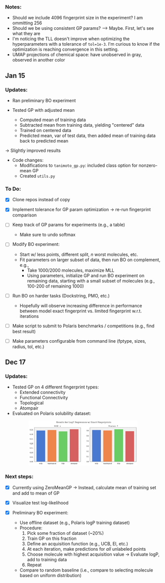 
### Notes:

* Should we include 4096 fingerprint size in the experiment? I am ommitting 256
* Should we be using consistent GP params? --> Maybe. First, let's see what they are
* I'm noticing the TLL doesn't improve when optimizing the hyperparameters with a tolerance of `tol=1e-3`. I'm curious to know if the optimization is reaching convergence in this setting.
* UMAP projections of chemical space: have unobserved in gray, observed in another color


## Jan 15

### Updates:

* Ran preliminary BO experiment

* Tested GP with adjusted mean
  * Computed mean of training data
  * Subtracted mean from training data, yielding "centered" data
  * Trained on centered data
  * Predicted mean, var of test data, then added mean of training data back to predicted mean

$\rightarrow$ Slightly improved results

* Code changes:
  * Modifications to `tanimoto_gp.py`: included class option for nonzero-mean GP
  * Created `utils.py`


### To Do:

- [x] Clone repos instead of copy

- [x] Implement tolerance for GP param optimization $\rightarrow$ re-run fingerprint comparison

- [ ] Keep track of GP params for experiments (e.g., a table)
  * Make sure to undo softmax

- [ ] Modify BO experiment:
  * Start w/ less points, different split, $n$ worst molecules, etc.
  * Fit parameters on larger subset of data, then run BO on complement, e.g.,
    * Take 1000/2000 molecules, maximize MLL
    * Using parameters, initialize GP and run BO experiment on remaining data,
      starting with a small subset of molecules (e.g., 100-200 of remaining 1000)

- [ ] Run BO on harder tasks (Dockstring, PMO, etc.)
  * Hopefully will observe increasing difference in performance between model
    exact fingerprint vs. limited fingerprint w.r.t. iterations

- [ ] Make script to submit to Polaris benchmarks / competitions (e.g., find best result)

- [ ] Make parameters configurable from command line (fptype, sizes, radius, tol, etc.)


## Dec 17

### Updates:

* Tested GP on 4 different fingerprint types:
  * Extended connectivity
  * Functional Connectivity
  * Topological
  * Atompair
* Evaluated on Polaris solubility dataset:
 <p align="center">
 <img src="figures/fp_comparison/fingerprint_comparison.png" alt="fingerprint_comparison.png" width="70%"/>
 </p>

### Next steps:

- [x] Currently using ZeroMeanGP $\rightarrow$ Instead, calculate mean of training set and add to mean of GP

- [x] Visualize test log-likelihood
  
- [x] Preliminary BO experiment:
  * Use offline dataset (e.g., Polaris logP training dataset)
  * Procedure:
     1. Pick some fraction of dataset (~20%)
     2. Train GP on this fraction
     3. Define an acquisition function (e.g., UCB, EI, etc.)
     4. At each iteration, make predictions for _all_ unlabeled points
     5. Choose molecule with highest acquisition value $\rightarrow$ Evaluate logP, add to training data
     6. Repeat
  * Compare to random baseline (i.e., compare to selecting molecule based on uniform distribution)